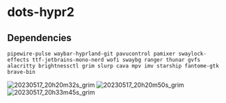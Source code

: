 # dots-hypr2
## Dependencies
```
pipewire-pulse waybar-hyprland-git pavucontrol pamixer swaylock-effects ttf-jetbrains-mono-nerd wofi swaybg ranger thunar gvfs alacritty brightnessctl grim slurp cava mpv imv starship fantome-gtk brave-bin 
```
![20230517_20h20m32s_grim](https://github.com/saint49g/dots-hypr2/assets/131678603/fb2efcdb-cb3c-40a6-87d0-0dbf75a78061)
![20230517_20h20m50s_grim](https://github.com/saint49g/dots-hypr2/assets/131678603/7174a97d-773e-4b70-a8fe-ab0f19bc7432)
![20230517_20h33m45s_grim](https://github.com/saint49g/dots-hypr2/assets/131678603/b0336c9a-1855-479b-bddc-6c1042cb08a5)
